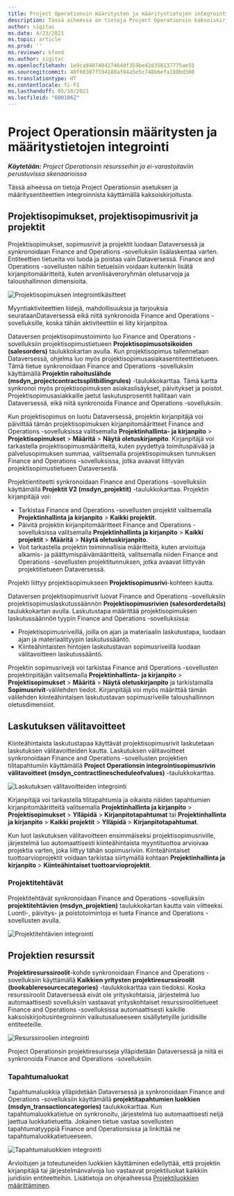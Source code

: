 ```yaml
---
title: Project Operationsin määritysten ja määritystietojen integrointi
description: Tässä aiheessa on tietoja Project Operationsin kaksoiskirjoituksen asettamisesta ja määrityksestä.
author: sigitac
ms.date: 4/23/2021
ms.topic: article
ms.prod: ''
ms.reviewer: kfend
ms.author: sigitac
ms.openlocfilehash: 1e9ca9407404274648f359be42d350137775ae55
ms.sourcegitcommit: 40f68387f594180af64a5e5c748b6efa188bd300
ms.translationtype: HT
ms.contentlocale: fi-FI
ms.lasthandoff: 05/10/2021
ms.locfileid: "6001062"
---
```

# <a name="project-operations-setup-and-configuration-data-integration"></a>Project Operationsin määritysten ja määritystietojen integrointi

_**Käytetään:** Project Operationsin resursseihin ja ei-varastoitaviin perustuvissa skenaarioissa_

Tässä aiheessa on tietoja Project Operationsin asetuksen ja määritysentiteettien integroinnista käyttämällä kaksoiskirjoitusta.

## <a name="project-contracts-contract-lines-and-projects"></a>Projektisopimukset, projektisopimusrivit ja projektit

Projektisopimukset, sopimusrivit ja projektit luodaan Dataversessä ja synkronoidaan Finance and Operations -sovelluksiin lisälaskentaa varten. Entiteettien tietueita voi luoda ja poistaa vain Dataversessä. Finance and Operations -sovellusten näihin tietueisiin voidaan kuitenkin lisätä kirjanpitomääritteitä, kuten arvonlisäveroryhmän oletusarvoja ja taloushallinnon dimensioita.

  ![Projektisopimuksen integrointikäsitteet](./media/1ProjectContract.jpg)

Myyntiaktiviteettien liidejä, mahdollisuuksia ja tarjouksia seurataanDataversessä eikä niitä synkronoida Finance and Operations -sovelluksille, koska tähän aktiviteettiin ei liity kirjanpitoa.

Dataversen projektisopimustoiminto luo Finance and Operations -sovelluksiin projektisopimustietueen **Projektisopimusotsikoiden (salesorders)** taulukkokartan avulla. Kun projektisopimus tallennetaan Dataversessä, ohjelma luo myös projektisopimusasiakasentiteettitietueen. Tämä tietue synkronoidaan Finance and Operations -sovelluksiin käyttämällä **Projektin rahoituslähde (msdyn\_projectcontractssplitbillingrules)** -taulukkokarttaa. Tämä kartta synkronoi myös projektisopimuksen asiakaslisäykset, päivitykset ja poistot. Projektisopimusasiakkaille jaetut laskutusprosentit hallitaan vain Dataversessä, eikä niitä synkronoida Finance and Operations -sovelluksiin.

Kun projektisopimus on luotu Dataversessä, projektin kirjanpitäjä voi päivittää tämän projektisopimuksen kirjanpitomääritteet Finance and Operations -sovelluksissa valitsemalla **Projektinhallinta- ja kirjanpito** > **Projektisopimukset** > **Määritä** > **Näytä oletuskirjanpito**. Kirjanpitäjä voi tarkastella projektisopimusmääritteitä, kuten pyydettyä toimituspäivää ja palvelusopimuksen summaa, valitsemalla projektisopimuksen tunnuksen Finance and Operations -sovelluksissa, jotka avaavat liittyvän projektisopimustietueen Dataversestä.

Projektientiteetti synkronoidaan Finance and Operations -sovelluksiin käyttämällä **Projektit V2 (msdyn\_projektit)** -taulukkokarttaa. Projektin kirjanpitäjä voi:

  - Tarkistaa Finance and Operations -sovellusten projektit valitsemalla **Projektinhallinta ja kirjanpito** > **Kaikki projektit**. 
  - Päivitä projektin kirjanpitomääritteet Finance and Operations -sovelluksissa valitsemalla **Projektinhallinta ja kirjanpito** > **Kaikki projektit** > **Määritä** > **Näytä oletuskirjanpito**.  
  - Voit tarkastella projektin toiminnallisia määritteitä, kuten arvioituja alkamis- ja päättymispäivämääritteitä, valitsemalla niiden Finance and Operations -sovellusten projektitunnuksen, jotka avaavat liittyvän projektitietueen Dataversessä.

Projekti liittyy projektisopimukseen **Projektisopimusrivi**-kohteen kautta.

Dataversen projektisopimusrivit luovat Finance and Operations -sovelluksiin projektisopimuslaskutussäännön **Projektisopimusrivien (salesorderdetails)** taulukkokartan avulla. Laskutustapa määrittää projektisopimuksen laskutussäännön tyypin Finance and Operations -sovelluksissa:

  - Projektisopimusriveillä, joilla on ajan ja materiaalin laskutustapa, luodaan ajan ja materiaalityypin laskutussääntö.
  - Kiinteähintaisten hintojen laskutustavan sopimusriveillä luodaan välitavoitteen laskutussääntö.

Projektin sopimusrivejä voi tarkistaa Finance and Operations -sovellusten projektinpitäjän valitsemalla **Projektinhallinta- ja kirjanpito** > **Projektisopimukset** > **Määritä** > **Näytä oletuskirjanpito** ja tarkistamalla **Sopimusrivit**-välilehden tiedot. Kirjanpitäjä voi myös määrittää tämän välilehden kiinteähintaisen laskutustavan sopimusriveille taloushallinnon oletusdimensiot.

## <a name="billing-milestones"></a>Laskutuksen välitavoitteet

Kiinteähintaista laskutustapaa käyttävät projektisopimusrivit laskutetaan laskutuksen välitavoitteiden kautta. Laskutuksen välitavoitteet synkronoidaan Finance and Operations -sovellusten projektien tilitapahtumiin käyttämällä **Project Operationsin integrointisopimusrivin välitavoitteet (msdyn\_contractlinescheduleofvalues)** -taulukkokarttaa.

  ![Laskutuksen välitavoitteiden integrointi](./media/2Milestones.jpg)

Kirjanpitäjä voi tarkastella tilitapahtumia ja oikaista näiden tapahtumien kirjanpitomääritteitä valitsemalla **Projektinhallinta ja kirjanpito** > **Projektisopimukset** > **Ylläpidä** > **Kirjanpitotapahtumat** tai **Projektinhallinta ja kirjanpito** > **Kaikki projektit** > **Ylläpidä** > **Kirjanpitotapahtumat**.

Kun luot laskutuksen välitavoitteen ensimmäiseksi projektisopimusriville, järjestelmä luo automaattisesti kiinteähintaista myyntituottoa arvioivaa projektia varten, joka liittyy tähän sopimusriviin. Kiinteähintaiset tuottoarvioprojektit voidaan tarkistaa siirtymällä kohtaan **Projektinhallinta ja kirjanpito** > **Kiinteähintaiset tuottoarvioprojektit**.

### <a name="project-tasks"></a>Projektitehtävät

Projektitehtävät synkronoidaan Finance and Operations -sovelluksiin **projektitehtävien (msdyn\_projektien)** taulukkokartan kautta vain viitteeksi. Luonti-, päivitys- ja poistotoimintoja ei tueta Finance and Operations -sovellusten avulla.

  ![Projektitehtävien integrointi](./media/3Tasks.jpg)

## <a name="project-resources"></a>Projektien resurssit

**Projektiresurssiroolit**-kohde synkronoidaan Finance and Operations -sovelluksiin käyttämällä **Kaikkien yritysten projektiresurssiroolit (bookableresourcecategories)** -taulukkokarttaa vain tiedoksi. Koska resurssiroolit Dataversessä eivät ole yrityskohtaisia, järjestelmä luo automaattisesti sovelluksiin vastaavat yrityskohtaiset resurssiroolitietueet Finance and Operations -sovelluksissa automaattisesti kaikille kaksoiskirjoitusintegroinnin vaikutusalueeseen sisällytetyille juridisille entiteeteille.

![Resurssiroolien integrointi](./media/5Resources.jpg)

Project Operationsin projektiresursseja ylläpidetään Dataversessä ja niitä ei synkronoida Finance and Operations -sovelluksiin.

### <a name="transaction-categories"></a>Tapahtumaluokat

Tapahtumaluokkia ylläpidetään Dataversessä ja synkronoidaan Finance and Operations -sovelluksiin käyttämällä **projektitapahtumien luokkien (msdyn\_transactioncategories)** taulukkokarttaa. Kun tapahtumaluokkatietue on synkronoitu, järjestelmä luo automaattisesti neljä jaettua luokkatietuetta. Jokainen tietue vastaa sovellusten tapahtumatyyppiä Finance and Operationsissa ja linkittää ne tapahtumaluokkatietueeseen.

![Tapahtumaluokkien integrointi](./media/4TransactionCategories.jpg)

Arvioitujen ja toteutuneiden luokkien käyttäminen edellyttää, että projektin kirjanpitäjä tai järjestelmänvalvoja luo vastaavat projektiluokat kaikkiin juridisiin entiteetteihin. Lisätietoja on ohjeaiheessa [Projektiluokkien määrittäminen](../project-accounting/configure-project-categories.md).
